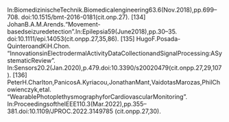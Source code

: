 In:BiomedizinischeTechnik.Biomedicalengineering63.6(Nov.2018),pp.699–708.
doi:10.1515/bmt-2016-0181(cit.onp.27).
[134] JohanB.A.M.Arends.“Movement-basedseizuredetection”.In:Epilepsia59(June2018),pp.30–35.
doi:10.1111/epi.14053(cit.onpp.27,35,86).
[135] HugoF.Posada-QuinteroandKiH.Chon.
“InnovationsinElectrodermalActivityDataCollectionandSignalProcessing:ASystematicReview”.
In:Sensors20.2(Jan.2020),p.479.doi:10.3390/s20020479(cit.onpp.27,29,107).
[136] PeterH.Charlton,PanicosA.Kyriacou,JonathanMant,VaidotasMarozas,PhilChowienczyk,etal.
“WearablePhotoplethysmographyforCardiovascularMonitoring”.
In:ProceedingsoftheIEEE110.3(Mar.2022),pp.355–381.doi:10.1109/JPROC.2022.3149785
(cit.onpp.27,30).